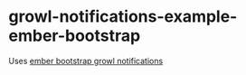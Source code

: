 growl-notifications-example-ember-bootstrap
===========================================

Uses [ember bootstrap growl notifications](http://ember-addons.github.io/bootstrap-for-ember/#/show_components/growl-notif)
